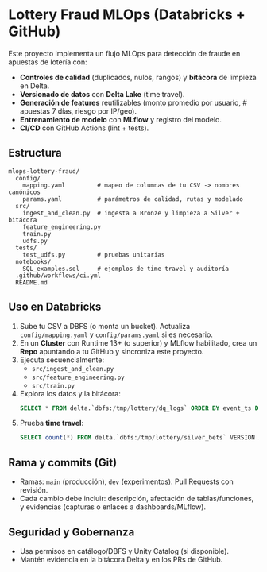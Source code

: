 # Lottery Fraud MLOps (Databricks + GitHub)

Este proyecto implementa un flujo MLOps para detección de fraude en apuestas de lotería con:
- **Controles de calidad** (duplicados, nulos, rangos) y **bitácora** de limpieza en Delta.
- **Versionado de datos** con **Delta Lake** (time travel).
- **Generación de features** reutilizables (monto promedio por usuario, # apuestas 7 días, riesgo por IP/geo).
- **Entrenamiento de modelo** con **MLflow** y registro del modelo.
- **CI/CD** con GitHub Actions (lint + tests).

## Estructura
```
mlops-lottery-fraud/
  config/
    mapping.yaml         # mapeo de columnas de tu CSV -> nombres canónicos
    params.yaml          # parámetros de calidad, rutas y modelado
  src/
    ingest_and_clean.py  # ingesta a Bronze y limpieza a Silver + bitácora
    feature_engineering.py
    train.py
    udfs.py
  tests/
    test_udfs.py         # pruebas unitarias
  notebooks/
    SQL_examples.sql     # ejemplos de time travel y auditoría
  .github/workflows/ci.yml
  README.md
```

## Uso en Databricks
1. Sube tu CSV a DBFS (o monta un bucket). Actualiza `config/mapping.yaml` y `config/params.yaml` si es necesario.
2. En un **Cluster** con Runtime 13+ (o superior) y MLflow habilitado, crea un **Repo** apuntando a tu GitHub y sincroniza este proyecto.
3. Ejecuta secuencialmente:
   - `src/ingest_and_clean.py`
   - `src/feature_engineering.py`
   - `src/train.py`
4. Explora los datos y la bitácora:
   ```sql
   SELECT * FROM delta.`dbfs:/tmp/lottery/dq_logs` ORDER BY event_ts DESC;
   ```
5. Prueba **time travel**:
   ```sql
   SELECT count(*) FROM delta.`dbfs:/tmp/lottery/silver_bets` VERSION AS OF 0;
   ```

## Rama y commits (Git)
- Ramas: `main` (producción), `dev` (experimentos). Pull Requests con revisión.
- Cada cambio debe incluir: descripción, afectación de tablas/funciones, y evidencias (capturas o enlaces a dashboards/MLflow).

## Seguridad y Gobernanza
- Usa permisos en catálogo/DBFS y Unity Catalog (si disponible).
- Mantén evidencia en la bitácora Delta y en los PRs de GitHub.

